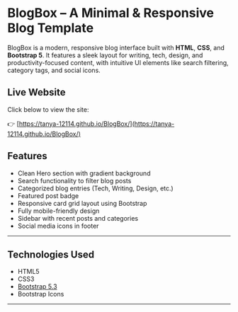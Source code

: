 # BlogBox – A Minimal & Responsive Blog Template

BlogBox is a modern, responsive blog interface built with **HTML**, **CSS**, and **Bootstrap 5**. It features a sleek layout for writing, tech, design, and productivity-focused content, with intuitive UI elements like search filtering, category tags, and social icons.

## Live Website

Click below to view the site:

👉 [https://tanya-12114.github.io/BlogBox/](https://tanya-12114.github.io/BlogBox/)

## Features

- Clean Hero section with gradient background
- Search functionality to filter blog posts
- Categorized blog entries (Tech, Writing, Design, etc.)
- Featured post badge
- Responsive card grid layout using Bootstrap
- Fully mobile-friendly design
- Sidebar with recent posts and categories
- Social media icons in footer

---

## Technologies Used

- HTML5
- CSS3
- [Bootstrap 5.3](https://getbootstrap.com/)
- Bootstrap Icons

---
